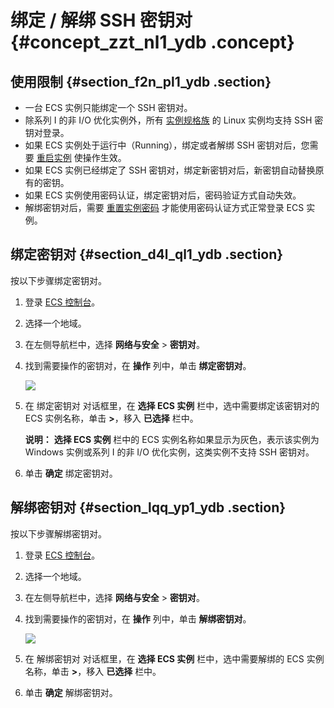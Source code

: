 # 绑定 / 解绑 SSH 密钥对 {#concept_zzt_nl1_ydb .concept}

## 使用限制 {#section_f2n_pl1_ydb .section}

-   一台 ECS 实例只能绑定一个 SSH 密钥对。
-   除系列 I 的非 I/O 优化实例外，所有 [实例规格族](../intl.zh-CN/产品简介/实例规格族.md#) 的 Linux 实例均支持 SSH 密钥对登录。
-   如果 ECS 实例处于运行中（Running），绑定或者解绑 SSH 密钥对后，您需要 [重启实例](intl.zh-CN/用户指南/实例/重启实例.md#) 使操作生效。
-   如果 ECS 实例已经绑定了 SSH 密钥对，绑定新密钥对后，新密钥自动替换原有的密钥。
-   如果 ECS 实例使用密码认证，绑定密钥对后，密码验证方式自动失效。
-   解绑密钥对后，需要 [重置实例密码](intl.zh-CN/用户指南/实例/重置实例密码.md#) 才能使用密码认证方式正常登录 ECS 实例。

## 绑定密钥对 {#section_d4l_ql1_ydb .section}

按以下步骤绑定密钥对。

1.  登录 [ECS 控制台](https://ecs.console.aliyun.com/#/home)。
2.  选择一个地域。
3.  在左侧导航栏中，选择 **网络与安全** \> **密钥对**。
4.  找到需要操作的密钥对，在 **操作** 列中，单击 **绑定密钥对**。

    ![](http://static-aliyun-doc.oss-cn-hangzhou.aliyuncs.com/assets/img/9730/4671_zh-CN.png)

5.  在 绑定密钥对 对话框里，在 **选择 ECS 实例** 栏中，选中需要绑定该密钥对的 ECS 实例名称，单击 **\>**，移入 **已选择** 栏中。

    **说明：** **选择 ECS 实例** 栏中的 ECS 实例名称如果显示为灰色，表示该实例为 Windows 实例或系列 I 的非 I/O 优化实例，这类实例不支持 SSH 密钥对。

6.  单击 **确定** 绑定密钥对。

## 解绑密钥对 {#section_lqq_yp1_ydb .section}

按以下步骤解绑密钥对。

1.  登录 [ECS 控制台](https://ecs.console.aliyun.com/#/home)。
2.  选择一个地域。
3.  在左侧导航栏中，选择 **网络与安全** \> **密钥对**。
4.  找到需要操作的密钥对，在 **操作** 列中，单击 **解绑密钥对**。

    ![](http://static-aliyun-doc.oss-cn-hangzhou.aliyuncs.com/assets/img/9730/4672_zh-CN.png)

5.  在 解绑密钥对 对话框里，在 **选择 ECS 实例** 栏中，选中需要解绑的 ECS 实例名称，单击 **\>**，移入 **已选择** 栏中。
6.  单击 **确定** 解绑密钥对。

